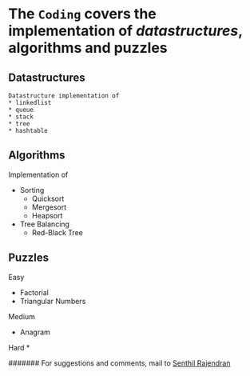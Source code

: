 # The `Coding` covers the implementation of *datastructures*, algorithms and puzzles 
  
## Datastructures    
    Datastructure implementation of 
    * linkedlist 
    * queue
    * stack
    * tree
    * hashtable
     
## Algorithms 
  Implementation of
  * Sorting
    * Quicksort
    * Mergesort
    * Heapsort
  * Tree Balancing
    * Red-Black Tree
    
## Puzzles
  Easy
  * Factorial
  * Triangular Numbers
  
  Medium
  * Anagram 
  
  Hard
  * 
    
 
 ####### For suggestions and comments, mail to [Senthil Rajendran](senthilar@gmail.com)